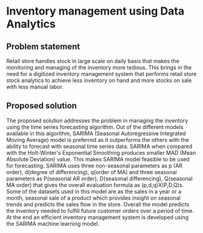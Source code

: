 # Inventory management using Data Analytics

## Problem statement
Retail store handles stock in large scale on daily basis that makes the monitoring and managing of the inventory more tedious. This brings in the need for a digitized inventory management system that performs retail store stock analytics to achieve less inventory on hand and more stocks on sale with less manual labor.

## Proposed solution
The proposed solution addresses the problem in managing the inventory using the time series forecasting algorithm. Out of the different models available in this algorithm, SARIMA (Seasonal Autoregressive Integrated Moving Average) model is preferred as it outperforms the others with the ability to forecast with seasonal time series data. SARIMA when compared with the Holt-Winter's Exponential Smoothing produces smaller MAD (Mean Absolute Deviation) value. This makes SARIMA model feasible to be used for forecasting. SARIMA uses three non-seasonal parameters as p (AR order), d(degree of differencing), q(order of MA) and three seasonal parameters as P(seasonal AR order), D(seasonal differencing), Q(seasonal MA order) that gives the overall evaluation formula as (p,d,q)X(P,D,Q)s. Some of the datasets used in this model are as the sales in a year or a month, seasonal sale of a product which provides insight on seasonal trends and predicts the sales flow in the store. Overall the model predicts the inventory needed to fulfill future customer orders over a period of time. At the end an efficient inventory management system is developed using the SARIMA machine learning model.

